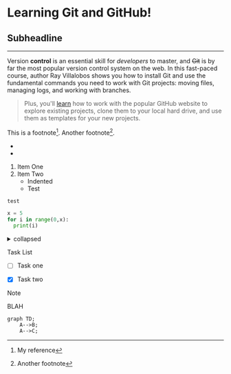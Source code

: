 Learning Git and GitHub! 
========================
Subheadline
-----------

***

Version **control** is an essential skill for _developers_ to master, and ~~Git~~ is by far the most popular version control system on the web. In this fast-paced course, author Ray Villalobos shows you how to install Git and use the fundamental commands you need to work with Git projects: moving files, managing logs, and working with branches.

>Plus, you'll [learn](https://www.linkedin.com/learning) how to work with the popular GitHub website to explore existing projects, clone them to your local hard drive, and use them as templates for your new projects.

This is a footnote[^1]. Another footnote[^2].

- [^1]: My reference
- [^2]: Another footnote

1. Item One
1. Item Two
    - Indented
    - Test
  
`test`

```python
x = 5
for i in range(0,x):
  print(i)
```
<details>
  <summary>collapsed</summary>
  
| Left | Center | Right |
| -----|:------:|-----: |
| One  |Two     |$1.00  |
| Two  |Four    |$120.00|

  Collapsed text
  
</details>



Task List
- [ ] Task one
- [x] Task two


> [!NOTE]
> BLAH


```mermaid
graph TD;
    A-->B;
    A-->C;
```






